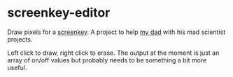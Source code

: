 # screenkey-editor
Draw pixels for a [screenkey](https://www.screenkeys.com/). A project to help [my dad](http://www.roboticsworkshops.co.uk/) with his mad scientist projects.

Left click to draw, right click to erase. The output at the moment is just an array of on/off values but probably needs to be something a bit more useful.
